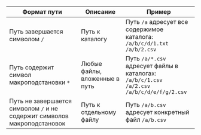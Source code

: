 |Формат пути|Описание|Пример|
|----|----|---|
|Путь завершается символом `/`|Путь к каталогу|Путь `/a` адресует все содержимое каталога:<br/>`/a/b/c/d/1.txt`<br/>`/a/b/2.csv`|
|Путь содержит символ макроподстановки `*`|Любые файлы, вложенные в путь|Путь `/a/*.csv` адресует файлы в каталогах:<br/>`/a/b/c/1.csv`<br/>`/a/2.csv`<br/>`/a/b/c/d/e/f/g/2.csv`|
|Путь не завершается символом `/` и не содержит символов макроподстановок|Путь к отдельному файлу|Путь `/a/b.csv` адресует конкретный файл `/a/b.csv`|
